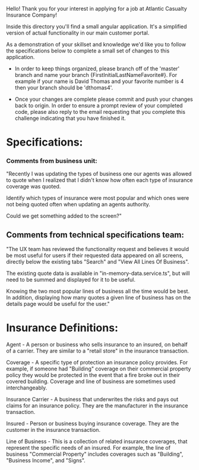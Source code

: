 Hello! Thank you for your interest in applying for a job at Atlantic Casualty Insurance Company!

Inside this directory you'll find a small angular application. It's a simplified version of actual functionality in our main customer portal.

As a demonstration of your skillset and knowledge we'd like you to follow the specifications below to complete a small set of changes to this application.

- In order to keep things organized, please branch off of the 'master' branch and name your branch {FirstInitialLastNameFavorite#}.
  For example if your name
  is David Thomas and your favorite number is 4 then your branch should be 'dthomas4'.

- Once your changes are complete please commit and push your changes
  back to origin. In order to ensure a prompt review of your completed code, please also reply to the email requesting that you complete this challenge
  indicating that you have finished it.

# Specifications:

### Comments from business unit:

"Recently I was updating the types of business one our agents was allowed to quote when I realized that I didn't know how often each type of insurance coverage was quoted.

Identify which types of insurance were most popular and which ones were not being quoted often when updating an agents authority.

Could we get something added to the screen?"

## Comments from technical specifications team:

"The UX team has reviewed the functionality request and believes it would be most useful for users if
their requested data appeared on all screens, directly below the existing tabs "Search" and "View All Lines Of Business".

The existing quote data
is available in "in-memory-data.service.ts", but will need to be summed and displayed for it to be useful.

Knowing the two most popular lines of
business all the time would be best. In addition, displaying how many quotes a given line of business has on the details page would be useful for
the user."

# Insurance Definitions:

Agent - A person or business who sells insurance to an insured, on behalf of a carrier. They are similar to a "retail store" in the insurance transaction.

Coverage - A specific type of protection an insurance policy provides. For example, if someone had "Building" coverage on their commercial property policy
they would be protected in the event that a fire broke out in their covered building. Coverage and line of business are sometimes used interchangeably.

Insurance Carrier - A business that underwrites the risks and pays out claims for an insurance policy. They are the manufacturer in the insurance transaction.

Insured - Person or business buying insurance coverage. They are the customer in the insurance transaction.

Line of Business - This is a collection of related insurance coverages, that represent the specific needs of an insured. For example, the line of business
"Commercial Property" includes coverages such as "Building", "Business Income", and "Signs".
